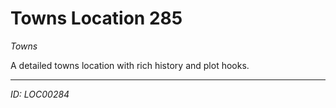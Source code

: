 # Towns Location 285

*Towns*

A detailed towns location with rich history and plot hooks.

---
*ID: LOC00284*